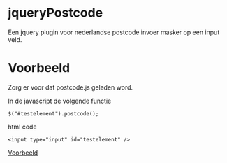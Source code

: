 jqueryPostcode
==============

Een jquery plugin voor nederlandse postcode invoer masker op een input veld.

Voorbeeld
=========
Zorg er voor dat postcode.js geladen word.

In de javascript de volgende functie
```
$("#testelement").postcode();
```
html code
```
<input type="input" id="testelement" />
```
[Voorbeeld](http://jsfiddle.net/jorisros/0aqLp6rk/1/)
